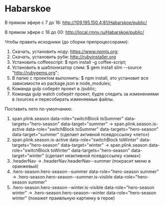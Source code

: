Habarskoe
=========

В прямом эфире с 7 до 16: http://109.195.150.4:81/Habarskoe/public/

В прямом эфире с 18 до 00: http://local.rmnv.ru/Habarskoe/public/


Чтобы править исходники (до сборки препроцессорами):

1. Скачать, установить ноду: https://www.npmjs.org;
1. Скачать, установить руби: http://rubyinstaller.org
1. Установить coffeescript: $ npm install -g coffee-script;
1. Установить в шаблонизатор слим: $ gem install slim --source "http://rubygems.org";
1. В папке с проектом выполнить: $ npm install, это установит все зависимости из package.json в node_modules;
1. Команда gulp соберёт проект в /public;
1. Команда gulp watch соберёт проект, будте следить за изменениями в /sources и пересобирать изменяемые файлы.

Поставить лето по-умолчанию:
1. span.plink.season data-role="switchBlock toSummer" data-targets="hero-season" data-target="summer" → span.plink.season.is-active data-role="switchBlock toSummer" data-targets="hero-season" data-target="summer" (сделает активной псевдоссылку «лето»)
1. span.plink.season.is-active data-role="switchBlock toWinter" data-targets="hero-season" data-target="winter" → span.plink.season data-role="switchBlock toWinter" data-targets="hero-season" data-target="winter" (сделает неактивной псевдоссылку «зима»)
1. .headerNav → .headerNav.headerNav--summer (покрасит меню в оранжевый)
1. .hero-season.hero-season--summer data-role="hero-season summer" → .hero-season.hero-season--summer.is-visible data-role="hero-season summer"
1. .hero-season.hero-season--winter.is-visible data-role="hero-season winter" → .hero-season.hero-season--winter data-role="hero-season winter" (покажет праивльную картинку в герое)

